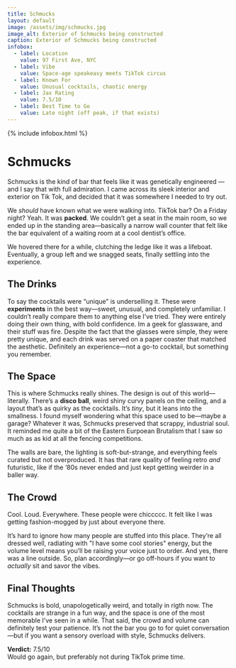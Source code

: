 ```yaml
---
title: Schmucks
layout: default
image: /assets/img/schmucks.jpg
image_alt: Exterior of Schmucks being constructed
caption: Exterior of Schmucks being constructed
infobox:
  - label: Location
    value: 97 First Ave, NYC
  - label: Vibe
    value: Space-age speakeasy meets TikTok circus
  - label: Known For
    value: Unusual cocktails, chaotic energy
  - label: Jax Rating
    value: 7.5/10
  - label: Best Time to Go
    value: Late night (off peak, if that exists)
---
```


{% include infobox.html %}

# Schmucks

Schmucks is the kind of bar that feels like it was genetically engineered —and I say that with full admiration. I came across its sleek interior and exterior on Tik Tok, and decided that it was somewhere I needed to try out. 

We *should* have known what we were walking into. TikTok bar? On a Friday night? Yeah. It was **packed**. We couldn’t get a seat in the main room, so we ended up in the standing area—basically a narrow wall counter that felt like the bar equivalent of a waiting room at a cool dentist’s office.

We hovered there for a while, clutching the ledge like it was a lifeboat. Eventually, a group left and we snagged seats, finally settling into the experience.

## The Drinks

To say the cocktails were “unique” is underselling it. These were **experiments** in the best way—sweet, unusual, and completely unfamiliar. I couldn’t really compare them to anything else I’ve tried. They were entirely doing their own thing, with bold confidence. Im a geek for glassware, and their stuff was fire. Despite the fact that the glasses were simple, they were pretty unique, and each drink was served on a paper coaster that matched the aesthetic. Definitely an experience—not a go-to cocktail, but something you remember.

## The Space

This is where Schmucks really shines. The design is out of this world—literally. There’s a **disco ball**, weird shiny curvy panels on the ceiling, and a layout that’s as quirky as the cocktails. It’s *tiny*, but it leans into the smallness. I found myself wondering what this space used to be—maybe a garage? Whatever it was, Schmucks preserved that scrappy, industrial soul. It reminded me quite a bit of the Eastern Eurpoean Brutalism that I saw so much as as kid at all the fencing competitions.

The walls are bare, the lighting is soft-but-strange, and everything feels curated but not overproduced. It has that rare quality of feeling retro *and* futuristic, like if the ‘80s never ended and just kept getting weirder in a baller way.

## The Crowd

Cool. Loud. Everywhere. These people were chiccccc. It felt like I was getting fashion-mogged by just about everyone there. 

It’s hard to ignore how many people are stuffed into this place. They’re all dressed well, radiating with "I have some cool stories" energy, but the volume level means you’ll be raising your voice just to order. And yes, there was a line outside. So, plan accordingly—or go off-hours if you want to *actually* sit and savor the vibes.

## Final Thoughts

Schmucks is bold, unapologetically weird, and totally in rigth now. The cocktails are strange in a fun way, and the space is one of the most memorable I’ve seen in a while. That said, the crowd and volume can definitely test your patience. It’s not the bar you go to for quiet conversation—but if you want a sensory overload with style, Schmucks delivers.

**Verdict:** 7.5/10  
Would go again, but preferably not during TikTok prime time.

